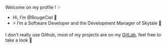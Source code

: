 Welcome on my profile ! ✨

- Hi, I’m @RougeCiel 🚀
- ⚡️ I’m a Software Developer and the Development Manager of Skytale 🦉

I don't really use Github, most of my projects are on my [GitLab](https://gitlab.com/RougeCiel), feel free to take a look 👋
